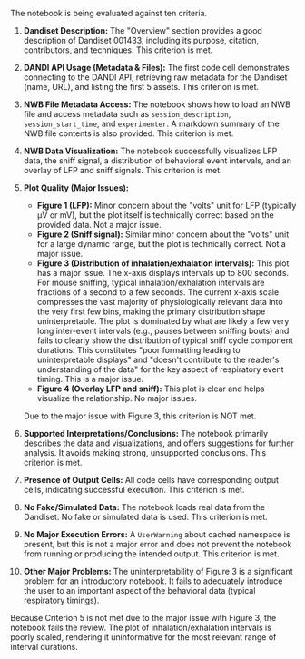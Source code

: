 The notebook is being evaluated against ten criteria.

1.  **Dandiset Description:** The "Overview" section provides a good description of Dandiset 001433, including its purpose, citation, contributors, and techniques. This criterion is met.

2.  **DANDI API Usage (Metadata &amp; Files):** The first code cell demonstrates connecting to the DANDI API, retrieving raw metadata for the Dandiset (name, URL), and listing the first 5 assets. This criterion is met.

3.  **NWB File Metadata Access:** The notebook shows how to load an NWB file and access metadata such as `session_description`, `session_start_time`, and `experimenter`. A markdown summary of the NWB file contents is also provided. This criterion is met.

4.  **NWB Data Visualization:** The notebook successfully visualizes LFP data, the sniff signal, a distribution of behavioral event intervals, and an overlay of LFP and sniff signals. This criterion is met.

5.  **Plot Quality (Major Issues):**
    *   **Figure 1 (LFP):** Minor concern about the "volts" unit for LFP (typically µV or mV), but the plot itself is technically correct based on the provided data. Not a major issue.
    *   **Figure 2 (Sniff signal):** Similar minor concern about the "volts" unit for a large dynamic range, but the plot is technically correct. Not a major issue.
    *   **Figure 3 (Distribution of inhalation/exhalation intervals):** This plot has a major issue. The x-axis displays intervals up to 800 seconds. For mouse sniffing, typical inhalation/exhalation intervals are fractions of a second to a few seconds. The current x-axis scale compresses the vast majority of physiologically relevant data into the very first few bins, making the primary distribution shape uninterpretable. The plot is dominated by what are likely a few very long inter-event intervals (e.g., pauses between sniffing bouts) and fails to clearly show the distribution of typical sniff cycle component durations. This constitutes "poor formatting leading to uninterpretable displays" and "doesn't contribute to the reader's understanding of the data" for the key aspect of respiratory event timing. This is a major issue.
    *   **Figure 4 (Overlay LFP and sniff):** This plot is clear and helps visualize the relationship. No major issues.

    Due to the major issue with Figure 3, this criterion is NOT met.

6.  **Supported Interpretations/Conclusions:** The notebook primarily describes the data and visualizations, and offers suggestions for further analysis. It avoids making strong, unsupported conclusions. This criterion is met.

7.  **Presence of Output Cells:** All code cells have corresponding output cells, indicating successful execution. This criterion is met.

8.  **No Fake/Simulated Data:** The notebook loads real data from the Dandiset. No fake or simulated data is used. This criterion is met.

9.  **No Major Execution Errors:** A `UserWarning` about cached namespace is present, but this is not a major error and does not prevent the notebook from running or producing the intended output. This criterion is met.

10. **Other Major Problems:** The uninterpretability of Figure 3 is a significant problem for an introductory notebook. It fails to adequately introduce the user to an important aspect of the behavioral data (typical respiratory timings).

Because Criterion 5 is not met due to the major issue with Figure 3, the notebook fails the review. The plot of inhalation/exhalation intervals is poorly scaled, rendering it uninformative for the most relevant range of interval durations.